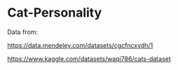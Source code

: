 # Cat-Personality

Data from:

https://data.mendeley.com/datasets/cgcfncxydh/1

https://www.kaggle.com/datasets/waqi786/cats-dataset
